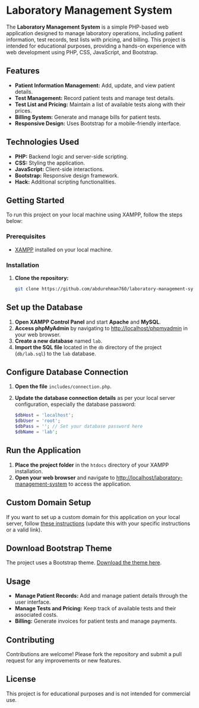 # Laboratory Management System

The **Laboratory Management System** is a simple PHP-based web application designed to manage laboratory operations, including patient information, test records, test lists with pricing, and billing. This project is intended for educational purposes, providing a hands-on experience with web development using PHP, CSS, JavaScript, and Bootstrap.

## Features

- **Patient Information Management:** Add, update, and view patient details.
- **Test Management:** Record patient tests and manage test details.
- **Test List and Pricing:** Maintain a list of available tests along with their prices.
- **Billing System:** Generate and manage bills for patient tests.
- **Responsive Design:** Uses Bootstrap for a mobile-friendly interface.

## Technologies Used

- **PHP:** Backend logic and server-side scripting.
- **CSS:** Styling the application.
- **JavaScript:** Client-side interactions.
- **Bootstrap:** Responsive design framework.
- **Hack:** Additional scripting functionalities.

## Getting Started

To run this project on your local machine using XAMPP, follow the steps below:

### Prerequisites

- [XAMPP](https://www.apachefriends.org/index.html) installed on your local machine.

### Installation

1. **Clone the repository:**

   ```bash
   git clone https://github.com/abdurehman760/laboratory-management-system.git
   
## Set up the Database

1. **Open XAMPP Control Panel** and start **Apache** and **MySQL**.
2. **Access phpMyAdmin** by navigating to [http://localhost/phpmyadmin](http://localhost/phpmyadmin) in your web browser.
3. **Create a new database** named `lab`.
4. **Import the SQL file** located in the `db` directory of the project (`db/lab.sql`) to the `lab` database.

## Configure Database Connection

1. **Open the file** `includes/connection.php`.
2. **Update the database connection details** as per your local server configuration, especially the database password:

   ```php
   $dbHost = 'localhost';
   $dbUser = 'root';
   $dbPass = ''; // Set your database password here
   $dbName = 'lab';


## Run the Application

1. **Place the project folder** in the `htdocs` directory of your XAMPP installation.
2. **Open your web browser** and navigate to [http://localhost/laboratory-management-system](http://localhost/laboratory-management-system) to access the application.

## Custom Domain Setup

If you want to set up a custom domain for this application on your local server, follow [these instructions](https://www.example.com) (update this with your specific instructions or a valid link).

## Download Bootstrap Theme

The project uses a Bootstrap theme. [Download the theme here](#).

## Usage

- **Manage Patient Records:** Add and manage patient details through the user interface.
- **Manage Tests and Pricing:** Keep track of available tests and their associated costs.
- **Billing:** Generate invoices for patient tests and manage payments.

## Contributing

Contributions are welcome! Please fork the repository and submit a pull request for any improvements or new features.

## License

This project is for educational purposes and is not intended for commercial use.
